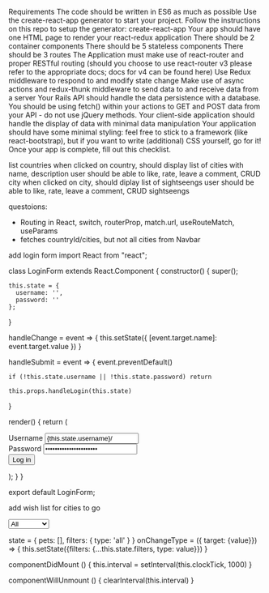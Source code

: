 Requirements
The code should be written in ES6 as much as possible
Use the create-react-app generator to start your project.
Follow the instructions on this repo to setup the generator: create-react-app
Your app should have one HTML page to render your react-redux application
There should be 2 container components
There should be 5 stateless components
There should be 3 routes
The Application must make use of react-router and proper RESTful routing (should you choose to use react-router v3 please refer to the appropriate docs; docs for v4 can be found here)
Use Redux middleware to respond to and modify state change
Make use of async actions and redux-thunk middleware to send data to and receive data from a server
Your Rails API should handle the data persistence with a database. You should be using fetch() within your actions to GET and POST data from your API - do not use jQuery methods.
Your client-side application should handle the display of data with minimal data manipulation
Your application should have some minimal styling: feel free to stick to a framework (like react-bootstrap), but if you want to write (additional) CSS yourself, go for it!
Once your app is complete, fill out this checklist.


list countries
when clicked on country, should display list of cities with name, description
user should be able to like, rate, leave a comment, CRUD city
when clicked on city, should diplay list of sightseengs
user should be able to like, rate, leave a comment, CRUD sightseengs

questoions: 
- Routing in React, switch, routerProp, match.url, useRouteMatch, useParams
- fetches countryId/cities, but not all cities from Navbar

add login form
import React from "react";

class LoginForm extends React.Component {
  constructor() {
    super();

    this.state = {
      username: '',
      password: ''
    };
  }

  handleChange = event => {
    this.setState({
      [event.target.name]: event.target.value
    })
  }

  handleSubmit = event => {
    event.preventDefault()

    if (!this.state.username || !this.state.password) return

    this.props.handleLogin(this.state)
  }

  render() {
    return (
      <form onSubmit={this.handleSubmit}>
        <div>
          <label>
            Username
            <input id="username" name="username" type="text" onChange={this.handleChange} value={this.state.username}/>
          </label>
        </div>
        <div>
          <label>
            Password
            <input id="password" name="password" type="password" onChange={this.handleChange} value={this.state.password}/>
          </label>
        </div>
        <div>
          <button type="submit">Log in</button>
        </div>
      </form>
    );
  }
}

export default LoginForm;

add wish list for cities to go

 <select name="type" id="type" onChange={this.props.onChangeType}>
            <option value="all">All</option>
            <option value="cat">Cats</option>
            <option value="dog">Dogs</option>
            <option value="micropig">Micropigs</option>
          </select>

state = {
      pets: [],
      filters: {
        type: 'all'
      }
    }
          onChangeType = ({ target: {value}}) => {
  this.setState({filters: {...this.state.filters, type: value}})
}


 componentDidMount () {
  this.interval = setInterval(this.clockTick, 1000) 
  }
  
   componentWillUnmount () {
     clearInterval(this.interval)
   }
